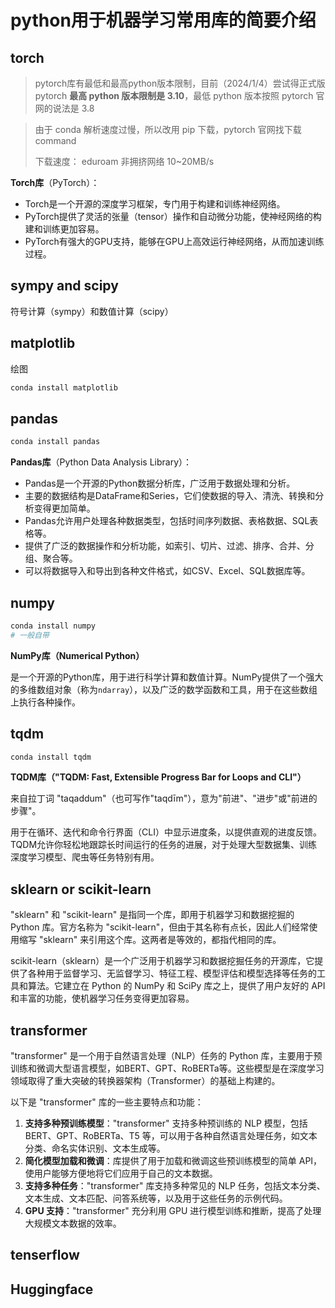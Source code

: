 # python用于机器学习常用库的简要介绍

## torch

> pytorch库有最低和最高python版本限制，目前（2024/1/4）尝试得正式版 pytorch **最高 python 版本限制是 3.10**，最低 python 版本按照 pytorch 官网的说法是 3.8

> 由于 conda 解析速度过慢，所以改用 pip 下载，pytorch 官网找下载 command
>
> 下载速度： eduroam 非拥挤网络 10~20MB/s

**Torch库**（PyTorch）：

- Torch是一个开源的深度学习框架，专门用于构建和训练神经网络。
- PyTorch提供了灵活的张量（tensor）操作和自动微分功能，使神经网络的构建和训练更加容易。
- PyTorch有强大的GPU支持，能够在GPU上高效运行神经网络，从而加速训练过程。

## sympy  and scipy

符号计算（sympy）和数值计算（scipy）

## matplotlib

绘图

```bash
conda install matplotlib
```

## pandas

```bash
conda install pandas
```

**Pandas库**（Python Data Analysis Library）：

- Pandas是一个开源的Python数据分析库，广泛用于数据处理和分析。
- 主要的数据结构是DataFrame和Series，它们使数据的导入、清洗、转换和分析变得更加简单。
- Pandas允许用户处理各种数据类型，包括时间序列数据、表格数据、SQL表格等。
- 提供了广泛的数据操作和分析功能，如索引、切片、过滤、排序、合并、分组、聚合等。
- 可以将数据导入和导出到各种文件格式，如CSV、Excel、SQL数据库等。

## numpy

```bash
conda install numpy
# 一般自带
```

**NumPy库（Numerical Python）**

是一个开源的Python库，用于进行科学计算和数值计算。NumPy提供了一个强大的多维数组对象（称为`ndarray`），以及广泛的数学函数和工具，用于在这些数组上执行各种操作。

## tqdm

```bash
conda install tqdm
```

**TQDM库（"TQDM: Fast, Extensible Progress Bar for Loops and CLI"）**

来自拉丁词 "taqaddum"（也可写作"taqdīm"），意为"前进"、"进步"或"前进的步骤"。

用于在循环、迭代和命令行界面（CLI）中显示进度条，以提供直观的进度反馈。TQDM允许你轻松地跟踪长时间运行的任务的进展，对于处理大型数据集、训练深度学习模型、爬虫等任务特别有用。

## sklearn or scikit-learn

"sklearn" 和 "scikit-learn" 是指同一个库，即用于机器学习和数据挖掘的 Python 库。官方名称为 "scikit-learn"，但由于其名称有点长，因此人们经常使用缩写 "sklearn" 来引用这个库。这两者是等效的，都指代相同的库。

scikit-learn（sklearn）是一个广泛用于机器学习和数据挖掘任务的开源库，它提供了各种用于监督学习、无监督学习、特征工程、模型评估和模型选择等任务的工具和算法。它建立在 Python 的 NumPy 和 SciPy 库之上，提供了用户友好的 API 和丰富的功能，使机器学习任务变得更加容易。

## transformer

"transformer" 是一个用于自然语言处理（NLP）任务的 Python 库，主要用于预训练和微调大型语言模型，如BERT、GPT、RoBERTa等。这些模型是在深度学习领域取得了重大突破的转换器架构（Transformer）的基础上构建的。

以下是 "transformer" 库的一些主要特点和功能：

1. **支持多种预训练模型**："transformer" 支持多种预训练的 NLP 模型，包括 BERT、GPT、RoBERTa、T5 等，可以用于各种自然语言处理任务，如文本分类、命名实体识别、文本生成等。
2. **简化模型加载和微调**：库提供了用于加载和微调这些预训练模型的简单 API，使用户能够方便地将它们应用于自己的文本数据。
3. **支持多种任务**："transformer" 库支持多种常见的 NLP 任务，包括文本分类、文本生成、文本匹配、问答系统等，以及用于这些任务的示例代码。
4. **GPU 支持**："transformer" 充分利用 GPU 进行模型训练和推断，提高了处理大规模文本数据的效率。

## tenserflow

## Huggingface



